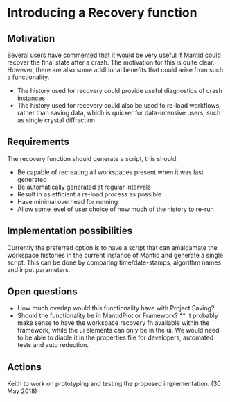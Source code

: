 # Introducing a Recovery function

## Motivation

Several users have commented that it would be very useful if Mantid could recover the final state after a crash. The motivation for this is quite clear. However, there are also some additional benefits that could arise from such a functionality.
* The history used for recovery could provide useful diagnostics of crash instances
* The history used for recovery could also be used to re-load workflows, rather than saving data, which is quicker for data-intensive users, such as single crystal diffraction

## Requirements

The recovery function should generate a script, this should:
* Be capable of recreating all workspaces present when it was last generated
* Be automatically generated at regular intervals
* Result in as efficient a re-load process as possible
* Have minimal overhead for running
* Allow some level of user choice of how much of the history to re-run

## Implementation possibilities

Currently the preferred option is to have a script that can amalgamate the workspace histories in the current instance of Mantid and generate a single script. This can be done by comparing time/date-stamps, algorithm names and input parameters.

## Open questions

* How much overlap would this functionality have with Project Saving? 
* Should the functionality be in MantidPlot or Framework?
** It probably make sense to have the workspace recovery fn available within the framework, while the ui elements can only be in the ui.  We would need to be able to diable it in the properties file for developers, automated tests and auto reduction.

## Actions

Keith to work on prototyping and testing the proposed implementation. (30 May 2018)
